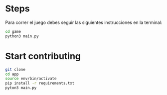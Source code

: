 # Steps
Para correr el juego debes seguir las siguientes instrucciones en la terminal:

```sh
cd game
python3 main.py
```

# Start contributing

```sh
git clone
cd app
source env/bin/activate
pip install -r requirements.txt
pyton3 main.py
```
